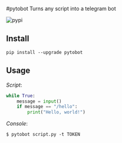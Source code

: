 #pytobot
Turns any script into a telegram bot
 
![pypi](https://badge.fury.io/py/pytobot.svg)
 
## Install
`pip install --upgrade pytobot`
 
## Usage
*Script*:
```python
while True:
    message = input()
    if message == "/hello":
        print("Hello, world!")
```

*Console*:
```console
$ pytobot script.py -t TOKEN
```